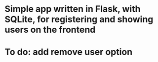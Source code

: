 # Simple app written in Flask, with SQLite, for registering and showing users on the frontend
# To do: add remove user option

